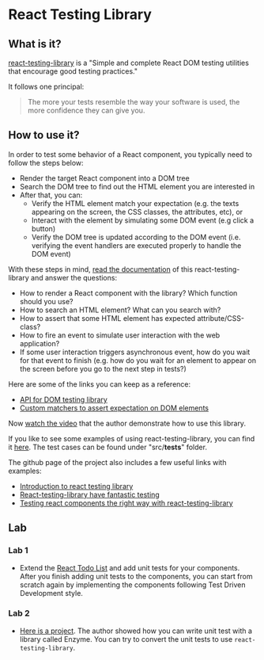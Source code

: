 # React Testing Library

## What is it?

[react-testing-library](https://github.com/kentcdodds/react-testing-library) is a "Simple and complete React DOM testing utilities that encourage good testing practices."

It follows one principal:

> The more your tests resemble the way your software is used, the more confidence they can give you.

## How to use it?

In order to test some behavior of a React component, you typically need to follow the steps below:

- Render the target React component into a DOM tree
- Search the DOM tree to find out the HTML element you are interested in
- After that, you can:
  - Verify the HTML element match your expectation (e.g. the texts appearing on the screen, the CSS classes, the attributes, etc), or
  - Interact with the element by simulating some DOM event (e.g click a button)
  - Verify the DOM tree is updated according to the DOM event (i.e. verifying the event handlers are executed properly to handle the DOM event)

 With these steps in mind, [read the documentation](https://github.com/kentcdodds/react-testing-library) of this react-testing-library and answer the questions:

 - How to render a React component with the library? Which function should you use?
 - How to search an HTML element? What can you search with?
 - How to assert that some HTML element has expected attribute/CSS-class?
 - How to fire an event to simulate user interaction with the web application?
 - If some user interaction triggers asynchronous event, how do you wait for that event to finish (e.g. how do you wait for an element to appear on the screen before you go to the next step in tests?)

Here are some of the links you can keep as a reference:

- [API for DOM testing library](https://github.com/kentcdodds/dom-testing-library)
- [Custom matchers to assert expectation on DOM elements](https://github.com/gnapse/jest-dom)

Now [watch the video](https://www.youtube.com/watch?v=kCR3JAR7CHE&list=PLV5CVI1eNcJgCrPH_e6d57KRUTiDZgs0u) that the author demonstrate how to use this library.

If you like to see some examples of using react-testing-library, you can find it [here](https://github.com/kentcdodds/react-testing-library-course). The test cases can be found under "src/__tests__" folder.

The github page of the project also includes a few useful links with examples:

- [Introduction to react testing library](https://chrisnoring.gitbooks.io/react/content/testing/react-testing-library.html)
- [React-testing-library have fantastic testing](https://medium.com/yazanaabed/react-testing-library-have-a-fantastic-testing-198b04699237)
- [Testing react components the right way with react-testing-library](https://dev.to/bahdcoder_47/testing-react-components-the-right-way-with-react-testing-library-5h8d)

## Lab

### Lab 1

- Extend the [React Todo List](https://github.com/thoughtworks-jumpstart/react-todo-list) and add unit tests for your components. After you finish adding unit tests to the components, you can start from scratch again by implementing the components following Test Driven Development style.

### Lab 2

- [Here is a project](https://github.com/pinglinh/tutorial-the-guardian-search-app/tree/functional-app). The author showed how you can write unit test with a library called Enzyme. You can try to convert the unit tests to use `react-testing-library`.
